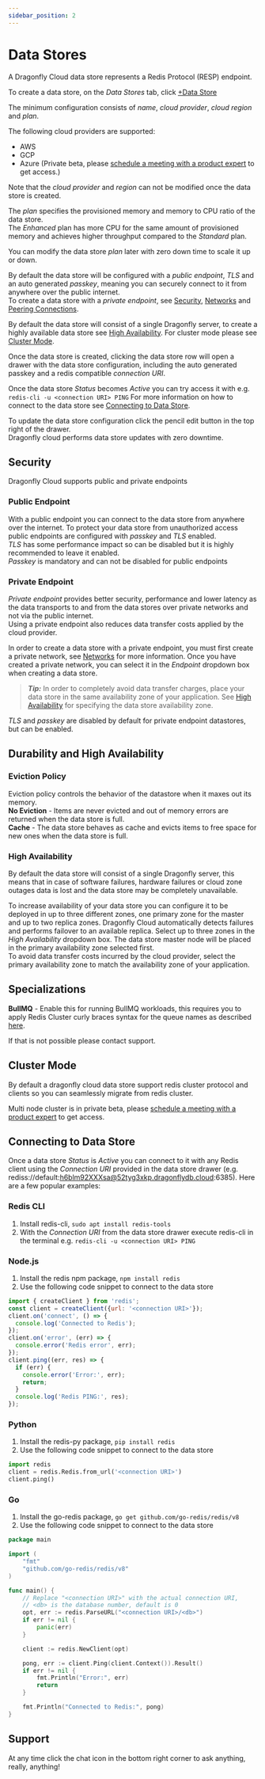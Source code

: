 ```yaml
---
sidebar_position: 2
---
```


# Data Stores

A Dragonfly Cloud data store represents a Redis Protocol (RESP) endpoint.

To create a data store, on the *Data Stores* tab, click [+Data Store](https://dragonflydb.cloud/datastores/new)

The minimum configuration consists of *name*, *cloud provider*, *cloud region* and *plan*.

The following cloud providers are supported:
- AWS
- GCP
- Azure (Private beta, please [schedule a meeting with a product expert](https://calendly.com/d/ymz-yhv-q8f/dragonfly-cloud?month=2024-07) to get access.)

Note that the *cloud provider* and *region* can not be modified once the data store is created.

The *plan* specifies the provisioned memory and memory to CPU ratio of the data store.  
The *Enhanced* plan has more CPU for the same amount of provisioned memory and achieves higher throughput compared to the *Standard* plan.



You can modify the data store *plan* later with zero down time to scale it up or down.

By default the data store will be configured with a *public endpoint*, *TLS* and an auto generated *passkey*, meaning you can securely connect to it from anywhere over the public internet.  
To create a data store with a *private endpoint*, see [Security](#security), [Networks](./networks.md) and [Peering Connections](./connections.md).

By default the data store will consist of a single Dragonfly server, to create a highly available data store see [High Availability](#high-availability).
For cluster mode please see [Cluster Mode](#cluster-mode).

Once the data store is created, clicking the data store row will open a drawer with the data store configuration, including the auto generated passkey and a redis compatible *connection URI*. 

Once the data store *Status* becomes *Active* you can try access it with e.g. `redis-cli -u <connection URI> PING`
For more information on how to connect to the data store see [Connecting to Data Store](#connecting-to-data-store).

To update the data store configuration click the pencil edit button in the top right of the drawer.  
Dragonfly cloud performs data store updates with zero downtime.    

## Security 
Dragonfly Cloud supports public and private endpoints

### Public Endpoint 
With a public endpoint you can connect to the data store from anywhere over the internet. 
To protect your data store from unauthorized access public endpoints are configured with *passkey* and *TLS* enabled.   
*TLS* has some performance impact so can be disabled but it is highly recommended to leave it enabled.  
*Passkey* is mandatory and can not be disabled for public endpoints 

### Private Endpoint 
*Private endpoint* provides better security, performance and lower latency as the data transports to and from the data stores over private networks and not via the public internet.  
Using a private endpoint also reduces data transfer costs applied by the cloud provider.

In order to create a data store with a private endpoint, you must first create a private network, see [Networks](./networks) for more information.
Once you have created a private network, you can select it in the *Endpoint* dropdown box when creating a data store.

> ***Tip:*** In order to completely avoid data transfer charges, place your data store in the same availability zone of your application. See [High Availability](#high-availability) for specifying the data store availability zone.

*TLS* and *passkey* are disabled by default for private endpoint datastores, but can be enabled.

   
## Durability and High Availability  
### Eviction Policy 
Eviction policy controls the behavior of the datastore when it maxes out its memory.  
**No Eviction** - Items are never evicted and out of memory errors are returned when the data store is full.  
**Cache** - The data store behaves as cache and evicts items to free space for new ones when the data store is full.

### High Availability

By default the data store will consist of a single Dragonfly server, this means that in case of software failures, hardware failures or cloud zone outages data is lost and the data store may be completely unavailable.

To increase availability of your data store you can configure it to be deployed in up to three different zones, one primary zone for the master and up to two replica zones.
Dragonfly Cloud automatically detects failures and performs failover to an available replica.
Select up to three zones in the *High Availability* dropdown box.  The data store master node will be placed in the primary availability zone selected first.  
To avoid data transfer costs incurred by the cloud provider, select the primary availability zone to match the availability zone of your application. 


## Specializations

**BullMQ** - Enable this for running BullMQ workloads, this requires you to apply Redis Cluster curly braces syntax for the queue names as described [here](/docs/integrations/bullmq.md).

If that is not possible please contact support.

## Cluster Mode

By default a dragonfly cloud data store support redis cluster protocol and clients so you can seamlessly migrate from redis cluster. 

Multi node cluster is in private beta, please [schedule a meeting with a product expert](https://calendly.com/d/ymz-yhv-q8f/dragonfly-cloud?month=2024-07) to get access. 

## Connecting to Data Store

Once a data store *Status* is *Active* you can connect to it with any Redis client using the *Connection URI* provided in the data store drawer (e.g. rediss://default:h6blm92XXXsa@52tyg3xkp.dragonflydb.cloud:6385). 
Here are a few popular examples:

### Redis CLI
1. Install redis-cli, `sudo apt install redis-tools`
2. With the *Connection URI* from the data store drawer execute redis-cli in the terminal e.g. `redis-cli -u <connection URI> PING`

### Node.js
1. Install the redis npm package, `npm install redis`
2. Use the following code snippet to connect to the data store
```javascript
import { createClient } from 'redis';
const client = createClient({url: '<connection URI>'});
client.on('connect', () => {
  console.log('Connected to Redis');
});
client.on('error', (err) => {
  console.error('Redis error', err);
});
client.ping((err, res) => {
  if (err) {
    console.error('Error:', err);
    return;
  }
  console.log('Redis PING:', res);
});

```

### Python
1. Install the redis-py package, `pip install redis`
2. Use the following code snippet to connect to the data store
```python
import redis
client = redis.Redis.from_url('<connection URI>')
client.ping()
```

### Go
1. Install the go-redis package, `go get github.com/go-redis/redis/v8`
2. Use the following code snippet to connect to the data store
```go
package main

import (
    "fmt"
	"github.com/go-redis/redis/v8"
)

func main() {
    // Replace "<connection URI>" with the actual connection URI,  
    // <db> is the database number, default is 0
    opt, err := redis.ParseURL("<connection URI>/<db>")
    if err != nil {
	    panic(err)
    }

    client := redis.NewClient(opt)

    pong, err := client.Ping(client.Context()).Result()
    if err != nil {
        fmt.Println("Error:", err)
        return
    }

    fmt.Println("Connected to Redis:", pong)
}
```




## Support

At any time click the chat icon in the bottom right corner to ask anything, really, anything! 



